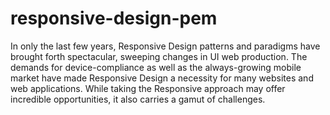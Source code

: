 # responsive-design-pem
In only the last few years, Responsive Design patterns and paradigms have brought forth spectacular, sweeping changes in UI web production. The demands for device-compliance as well as the always-growing mobile market have made Responsive Design a necessity for many websites and web applications. While taking the Responsive approach may offer incredible opportunities, it also carries a gamut of challenges.
